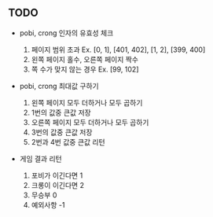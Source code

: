## TODO

- pobi, crong 인자의 유효성 체크

  1. 페이지 범위 초과 Ex. [0, 1], [401, 402], [1, 2], [399, 400]
  2. 왼쪽 페이지 홀수, 오른쪽 페이지 짝수
  3. 쪽 수가 맞지 않는 경우 Ex. [99, 102]

- pobi, crong 최대값 구하기

  1. 왼쪽 페이지 모두 더하거나 모두 곱하기
  2. 1번의 값중 큰값 저장
  3. 오른쪽 페이지 모두 더하거나 모두 곱하기
  4. 3번의 값중 큰값 저장
  5. 2번과 4번 값중 큰값 리턴

- 게임 결과 리턴
  1. 포비가 이긴다면 1
  2. 크롱이 이긴다면 2
  3. 무승부 0
  4. 예외사항 -1
